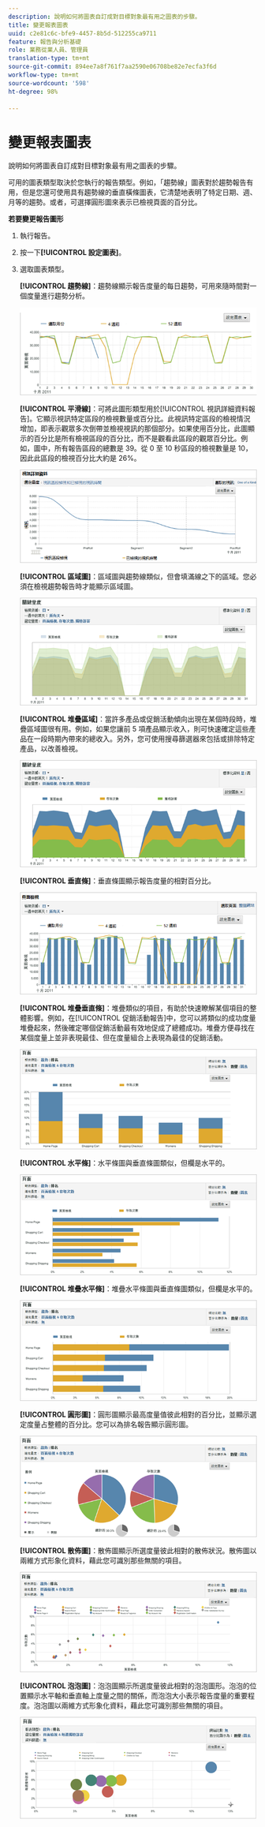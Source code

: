 ```yaml
---
description: 說明如何將圖表自訂成對目標對象最有用之圖表的步驟。
title: 變更報表圖表
uuid: c2e81c6c-bfe9-4457-8b5d-512255ca9711
feature: 報告與分析基礎
role: 業務從業人員、管理員
translation-type: tm+mt
source-git-commit: 894ee7a8f761f7aa2590e06708be82e7ecfa3f6d
workflow-type: tm+mt
source-wordcount: '598'
ht-degree: 98%

---
```



# 變更報表圖表

說明如何將圖表自訂成對目標對象最有用之圖表的步驟。

可用的圖表類型取決於您執行的報告類型。例如，「趨勢線」圖表對於趨勢報告有用，但是您還可使用具有趨勢線的垂直橫條圖表，它清楚地表明了特定日期、週、月等的趨勢。或者，可選擇圓形圖來表示已檢視頁面的百分比。

**若要變更報告圖形**

1. 執行報告。
1. 按一下&#x200B;**[!UICONTROL 設定圖表]**。
1. 選取圖表類型。

   **[!UICONTROL 趨勢線]**：趨勢線顯示報告度量的每日趨勢，可用來隨時間對一個度量進行趨勢分析。

   ![](assets/graph_trend_line.png)

   **[!UICONTROL 平滑線]**：可將此圖形類型用於[!UICONTROL 視訊詳細資料報告]。它顯示視訊特定區段的檢視數量或百分比。此視訊特定區段的檢視情況增加，即表示觀眾多次倒帶並檢視視訊的那個部分。如果使用百分比，此圖顯示的百分比是所有檢視區段的百分比，而不是觀看此區段的觀眾百分比。例如，圖中，所有報告區段的總數是 39。從 0 至 10 秒區段的檢視數量是 10，因此此區段的檢視百分比大約是 26%。

   ![](assets/graph_smooth_line.png)

   **[!UICONTROL 區域圖]**：區域圖與趨勢線類似，但會填滿線之下的區域。您必須在檢視趨勢報告時才能顯示區域圖。

   ![](assets/graph_area.png)

   **[!UICONTROL 堆疊區域]**：當許多產品或促銷活動傾向出現在某個時段時，堆疊區域圖很有用。例如，如果您讓前 5 項產品顯示收入，則可快速確定這些產品在一段時期內帶來的總收入。另外，您可使用搜尋篩選器來包括或排除特定產品，以改善檢視。

   ![](assets/graph_stacked_area.png)

   **[!UICONTROL 垂直條]**：垂直條圖顯示報告度量的相對百分比。

   ![](assets/graph_vertical_bars.png)

   **[!UICONTROL 堆疊垂直條]**：堆疊類似的項目，有助於快速瞭解某個項目的整體影響。例如，在[!UICONTROL 促銷活動報告]中，您可以將類似的成功度量堆疊起來，然後確定哪個促銷活動最有效地促成了總體成功。堆疊方便尋找在某個度量上並非表現最佳、但在度量組合上表現為最佳的促銷活動。

   ![](assets/graph_stacked_vertical.png)

   **[!UICONTROL 水平條]**：水平條圖與垂直條圖類似，但欄是水平的。

   ![](assets/graph_horizontal_bar.png)

   **[!UICONTROL 堆疊水平條]**：堆疊水平條圖與垂直條圖類似，但欄是水平的。

   ![](assets/graph_stacked_horizontal.png)

   **[!UICONTROL 圓形圖]**：圓形圖顯示最高度量值彼此相對的百分比，並顯示選定度量占整體的百分比。您可以為排名報告顯示圓形圖。

   ![](assets/graph_pie.png)

   **[!UICONTROL 散佈圖]**：散佈圖顯示所選度量彼此相對的散佈狀況。散佈圖以兩維方式形象化資料，藉此您可識別那些無關的項目。

   ![](assets/graph_scatter.png)

   **[!UICONTROL 泡泡圖]**：泡泡圖顯示所選度量彼此相對的泡泡圖形。泡泡的位置顯示水平軸和垂直軸上度量之間的關係，而泡泡大小表示報告度量的重要程度。泡泡圖以兩維方式形象化資料，藉此您可識別那些無關的項目。

   ![](assets/graph_bubble.png)

